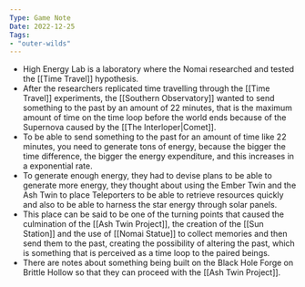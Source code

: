 ```yaml
---
Type: Game Note
Date: 2022-12-25
Tags:
- "outer-wilds"
---
```

- High Energy Lab is a laboratory where the Nomai researched and tested the [[Time Travel]] hypothesis.
- After the researchers replicated time travelling through the [[Time Travel]] experiments, the [[Southern Observatory]] wanted to send something to the past by an amount of 22 minutes, that is the maximum amount of time on the time loop before the world ends because of the Supernova caused by the [[The Interloper|Comet]]. 
- To be able to send something to the past for an amount of time like 22 minutes, you need to generate tons of energy, because the bigger the time difference, the bigger the energy expenditure, and this increases in a exponential rate.
- To generate enough energy, they had to devise plans to be able to generate more energy, they thought about using the Ember Twin and the Ash Twin to place Teleporters to be able to retrieve resources quickly and also to be able to harness the star energy through solar panels.
- This place can be said to be one of the turning points that caused the culmination of the [[Ash Twin Project]], the creation of the [[Sun Station]] and the use of [[Nomai Statue]] to collect memories and then send them to the past, creating the possibility of altering the past, which is something that is perceived as a time loop to the paired beings.
- There are notes about something being built on the Black Hole Forge on Brittle Hollow so that they can proceed with the [[Ash Twin Project]].